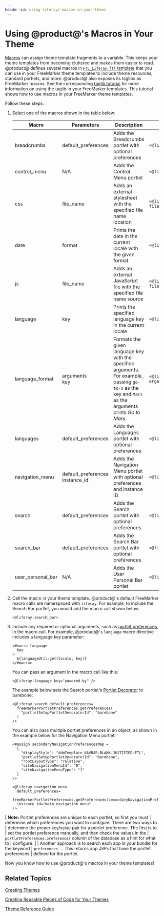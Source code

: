 ```yaml
---
header-id: using-liferays-macros-in-your-theme
---
```


# Using @product@'s Macros in Your Theme

[Macros](https://freemarker.apache.org/docs/ref_directive_macro.html) 
can assign theme template fragments to a variable. This keeps your theme 
templates from becoming cluttered and makes them easier to read. @product@ 
defines several macros in 
[`FTL_Liferay.ftl` template](https://github.com/liferay/liferay-portal/blob/7.1.x/modules/apps/portal-template/portal-template-freemarker/src/main/resources/FTL_liferay.ftl) 
that you can use in your FreeMarker theme templates to include theme resources, 
standard portlets, and more. @product@ also exposes its taglibs as FreeMarker 
macros. See the corresponding 
[taglib tutorial](/docs/7-1/tutorials/-/knowledge_base/t/front-end-taglibs) 
for more information on using the taglib in your FreeMarker templates. This 
tutorial shows how to use macros in your FreeMarker theme templates. 

Follow these steps:

1.  Select one of the macros shown in the table below:

    | Macro | Parameters | Description | Example |
    | --- | --- | --- | --- |
    | breadcrumbs | default_preferences | Adds the Breadcrumbs portlet with optional preferences | `<@liferay.breadcrumbs />` |
    | control_menu | N/A | Adds the Control Menu portlet | `<@liferay.control_menu />` |
    | css | file_name | Adds an external stylesheet with the specified file name location | `<@liferay.css file_name="${css_folder}/mycss.css"/>` |
    | date | format | Prints the date in the current locale with the given format | `<@liferay.date format="/yyyy/MM/dd/HH/" />` |
    | js | file_name | Adds an external JavaScript file with the specified file name source | `<@liferay.js file_name="${javascript_folder}/myJs.js"/>` |
    | language | key | Prints the specified language key in the current locale | `<@liferay.language key="last-modified" />` |
    | language_format | arguments<br/>key | Formats the given language key with the specified arguments. For example, passing `go-to-x` as the key and `Mars` as the arguments prints *Go to Mars*. | `<@liferay.language_format arguments="${site_name}" key="go-to-x" />` |
    | languages | default_preferences | Adds the Languages portlet with optional preferences | `<@liferay.languages />` |
    | navigation_menu | default_preferences<br/>instance_id | Adds the Navigation Menu portlet with optional preferences and instance ID. | `<@liferay.navigation_menu />` |
    | search | default_preferences | Adds the Search portlet with optional preferences | `<@liferay.search />` |
    | search_bar | default_preferences | Adds the Search Bar portlet with optional preferences | `<@liferay.search_bar />` |
    | user_personal_bar | N/A | Adds the User Personal Bar portlet | `<@liferay.user_personal_bar />` |

2.  Call the macro in your theme template. @product@'s default FreeMarker macro 
    calls are namespaced with `liferay`. For example, to include the Search Bar 
    portlet, you would add the macro call shown below:
    
        <@liferay.search_bar>
        
3.  Include any required or optional arguments, such as 
    [portlet preferences](/docs/7-1/tutorials/-/knowledge_base/t/embedding-portlets-in-themes#setting-default-preferences-for-an-embedded-portlet), 
    in the macro call. For example, @product@'s `language` macro directive 
    includes a language key parameter:

        <#macro language
          key
        >
          ${languageUtil.get(locale, key)}
        </#macro>

    You can pass an argument in the macro call like this:

        <@liferay.language key="powered-by" />

    The example below sets the Search portlet's 
    [Portlet Decorator](/docs/7-1/tutorials/-/knowledge_base/t/creating-configurable-styles-for-portlet-wrappers) 
    to barebone:

        <@liferay.search default_preferences=
          freeMarkerPortletPreferences.getPreferences(
            "portletSetupPortletDecoratorId", "barebone"
          ) 
        />
        
    You can also pass multiple portlet preferences in an object, as shown in the 
    example below for the Navigation Menu portlet:

        <#assign secondaryNavigationPreferencesMap = 
          {
            "displayStyle": "ddmTemplate_NAVBAR-BLANK-JUSTIFIED-FTL", 
            "portletSetupPortletDecoratorId": "barebone", 
            "rootLayoutType": "relative", 
            "siteNavigationMenuId": "0", 
            "siteNavigationMenuType": "1"
          } 
        />

        <@liferay.navigation_menu
          default_preferences=
          freeMarkerPortletPreferences.getPreferences(secondaryNavigationPreferencesMap)
          instance_id="main_navigation_menu"
        />

| **Note:** Portlet preferences are unique to each portlet, so first you must
| determine which preferences you want to configure. There are two ways to
| determine the proper key/value pair for a portlet preference. The first is to
| set the portlet preference manually, and then check the values in the
| `portletPreferences.preferences` column of the database as a hint for what to
| configure.
| 
| Another approach is to search each app in your bundle for the keyword
| `preferences--`. This returns app JSPs that have the portlet preferences
| defined for the portlet.

Now you know how to use @product@'s macros in your theme templates!

## Related Topics

[Creating Themes](/docs/7-1/tutorials/-/knowledge_base/t/creating-themes)

[Creating Reusable Pieces of Code for Your Themes](/docs/7-1/tutorials/-/knowledge_base/t/creating-reusable-pieces-of-code-for-your-themes)

[Theme Reference Guide](/docs/7-1/reference/-/knowledge_base/r/theme-reference-guide)
